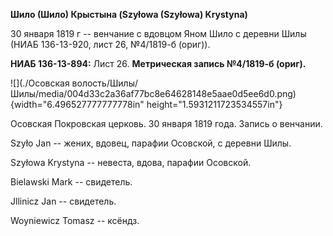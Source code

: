 **Шило (Шило) Крыстына (Szyłowa (Szyłowa) Krystyna)**

30 января 1819 г -- венчание с вдовцом Яном Шило с деревни Шилы (НИАБ
136-13-920, лист 26, №4/1819-б (ориг)).

**НИАБ 136-13-894:** Лист 26. **Метрическая запись №4/1819-б (ориг).**

![](./Осовская волость/Шилы/Шилы/media/004d33c2a36af77bc8e64628148e5aae0d5ee6d0.png){width="6.496527777777778in"
height="1.5931211723534557in"}

Осовская Покровская церковь. 30 января 1819 года. Запись о венчании.

Szyło Jan -- жених, вдовец, парафии Осовской, с деревни Шилы.

Szyłowa Krystyna -- невеста, вдова, парафии Осовской.

Bielawski Mark -- свидетель.

Jllinicz Jan -- свидетель.

Woyniewicz Tomasz -- ксёндз.
